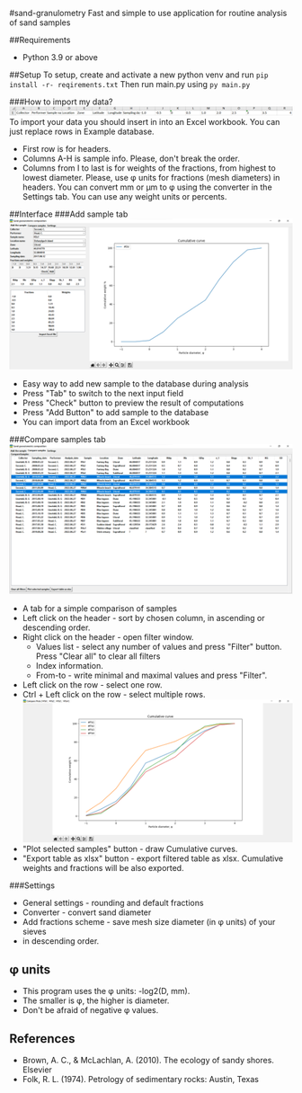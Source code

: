 #sand-granulometry
Fast and simple to use application for routine analysis of sand samples


##Requirements
* Python 3.9 or above

##Setup
To setup, create and activate a new python venv and run `pip install -r- reqirements.txt`
Then run main.py using `py main.py`

###How to import my data?
![Import](Import.png)
To import your data you should insert in into an Excel workbook. You can just replace rows in Example database.
* First row is for headers. 
* Columns A-H is sample info. Please, don't break the order.
* Columns from I to last is for weights of the fractions, 
from highest to lowest diameter.
Please, use φ units for fractions (mesh diameters) in headers.
You can convert mm or μm to φ using the converter in the Settings tab.
You can use any weight units or percents.

##Interface
###Add sample tab
![Add sample tab](sg%20add.png)
* Easy way to add new sample to the database during analysis
* Press "Tab" to switch to the next input field
* Press "Check" button to preview the result of computations
* Press "Add Button" to add sample to the database
* You can import data from an Excel workbook

###Compare samples tab
![Compare samples tab](sg%20compare.png)
* A tab for a simple comparison of samples
* Left click on the header - sort by chosen column, in ascending or descending order.
* Right click on the header - open filter window.
    * Values list - select any number of values and press "Filter" button. 
Press "Clear all" to clear all filters
    * Index information.
    * From-to - write minimal and maximal values and press "Filter".
* Left click on the row - select one row.
* Ctrl + Left click on the row - select multiple rows.
![Plot](plot.png)
* "Plot selected samples" button - draw Cumulative curves.
* "Export table as xlsx" button - export filtered table as xlsx.
Cumulative weights and fractions will be also exported.

###Settings
* General settings - rounding and default fractions
* Converter - convert sand diameter
* Add fractions scheme - save mesh size diameter (in φ units) of your sieves 
* in descending order.

## φ units
* This program uses the φ units: -log2(D, mm).
* The smaller is φ, the higher is diameter.
* Don't be afraid of negative φ values.

## References
* Brown, A. C., & McLachlan, A. (2010). The ecology of sandy shores. Elsevier
* Folk, R. L. (1974). Petrology of sedimentary rocks: Austin, Texas